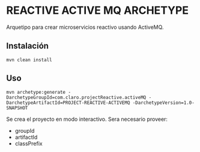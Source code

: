 # REACTIVE ACTIVE MQ ARCHETYPE

Arquetipo para crear microservicios reactivo usando ActiveMQ.

## Instalación

```
mvn clean install
```

## Uso

```
mvn archetype:generate -DarchetypeGroupId=com.claro.projectReactive.activeMQ -DarchetypeArtifactId=PROJECT-REACTIVE-ACTIVEMQ -DarchetypeVersion=1.0-SNAPSHOT
```
Se crea el proyecto en modo interactivo. Sera necesario proveer:
   * groupId
   * artifactId
   * classPrefix